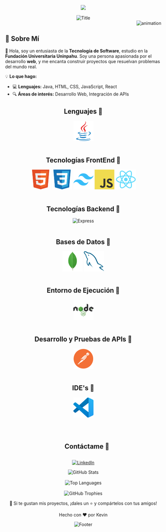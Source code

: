 <!--Header Image-->
<p align="center">
  <img src="https://i.imgur.com/a0GX9Qz.png" height="200"/>
</p>

<!--Header Name GIF or Animation-->
<div align="center">
  <img src="https://readme-typing-svg.herokuapp.com?font=Architects+Daughter&color=%ffffff&size=50&center=true&vCenter=true&height=60&width=1000&lines=Heyyy!+Yo+soy+Kevin+Reyes;Bienvenido+a+mi+perfil!" alt="Title">
</div>

<!--GIF -->
<div style="display: flex; justify-content: flex-end;">
  <img align="right" src="https://github.com/Adam-pw/Adam-pw/blob/main/animation_500_kxa883sd.gif" alt="animation" />    
</div>

<!--- About me-->
## 🚀 Sobre Mí

👋 Hola, soy un entusiasta de la **Tecnología de Software**, estudio en la **Fundación Universitaria Uninpahu**. Soy una persona apasionada por el desarrollo **web**, y me encanta construir proyectos que resuelvan problemas del mundo real.  

💡 **Lo que hago:**
- 💻 **Lenguajes:** Java, HTML, CSS, JavaScript, React  
- 🔍 **Áreas de interés:** Desarrollo Web, Integración de APIs  

<!--Lenguajes-->
<div align="center">
  <h2 align="center">Lenguajes 🚀</h2>
  <img src="https://github.com/devicons/devicon/blob/master/icons/java/java-original.svg" alt="Java" width="65">
</div>
<br>

<!--FrontEnd Technologies-->
<div align="center">
  <h2 align="center">Tecnologías FrontEnd 🚀</h2>
  <img src="https://github.com/devicons/devicon/blob/master/icons/html5/html5-original.svg" alt="HTML" width="65">
  <img src="https://github.com/devicons/devicon/blob/master/icons/css3/css3-original.svg" alt="CSS" width="65">
  <img src="https://github.com/devicons/devicon/blob/master/icons/tailwindcss/tailwindcss-original.svg" alt="Tailwind CSS" width="65">
  <img src="https://github.com/devicons/devicon/blob/master/icons/javascript/javascript-original.svg" alt="JavaScript" width="65">
  <img src="https://github.com/devicons/devicon/blob/master/icons/react/react-original.svg" alt="React" width="65">      
</div>
<br>

<!--Backend Technologies-->
<div align="center">
  <h2 align="center">Tecnologías Backend 🚀</h2>
  <img src="https://i.imgur.com/gRzDY4j.png" alt="Express" width="70" height="75">
</div>
<br>

<!--Database-->
<div align="center">
  <h2 align="center">Bases de Datos 🚀</h2>
  <img src="https://github.com/devicons/devicon/blob/master/icons/mongodb/mongodb-original.svg" alt="MongoDB" width="65">
  <img src="https://github.com/devicons/devicon/blob/master/icons/mysql/mysql-original.svg" alt="MySQL" width="65">
</div>
<br>

<!--Run Time Environment-->
<div align="center">
  <h2 align="center">Entorno de Ejecución 🚀</h2>
  <img src="https://github.com/devicons/devicon/blob/master/icons/nodejs/nodejs-original-wordmark.svg" alt="Node.js" width="65">
</div>
<br>

<!--API Development and Testing-->
<div align="center">
  <h2 align="center">Desarrollo y Pruebas de APIs 🚀</h2>
  <img src="https://github.com/devicons/devicon/blob/master/icons/postman/postman-original.svg" alt="Postman" width="65">
</div>
<br>

<!--IDE's-->
<div align="center">
  <h2 align="center">IDE's 🚀</h2>
  <img src="https://github.com/devicons/devicon/blob/master/icons/vscode/vscode-original.svg" alt="VS Code" width="65">
</div>
<br><br>

<!-- Contact -->
<div id="user-content-toc">
  <ul align="center">
    <summary><h2 style="display: inline-block">Contáctame 🤝</h2></summary>
  </ul>
</div>

<p align="center">
  <a href="https://www.linkedin.com/in/kevin-alejandro-b28039190" target="_blank">
    <img src="https://user-images.githubusercontent.com/88904952/234979284-68c11d7f-1acc-4f0c-ac78-044e1037d7b0.png" alt="LinkedIn" height="50" width="50" />
  </a>
</p>

<!-- GitHub Stats -->
<div align="center">
  <img src="https://github-readme-stats.vercel.app/api?username=kevin15042005&show_icons=true&theme=radical" alt="GitHub Stats" />
  <br><br>
  <img src="https://github-readme-stats.vercel.app/api/top-langs/?username=kevin15042005&theme=dark&hide_border=true&no-bg=true&no-frame=true&langs_count=10" alt="Top Languages" />
  <br><br>
  <img src="https://github-profile-trophy.vercel.app/?username=kevin15042005" alt="GitHub Trophies" />
</div>

<!--Footer-->
<p align="center">🤍 Si te gustan mis proyectos, ¡dales un ⭐ y compártelos con tus amigos!</p>
<p align="center">Hecho con ❤️ por Kevin</p>

<!--Footer GIF-->
<p align="center">
  <img src="https://raw.githubusercontent.com/bornmay/bornmay/Update/svg/Bottom.svg" alt="Footer" />
</p>

